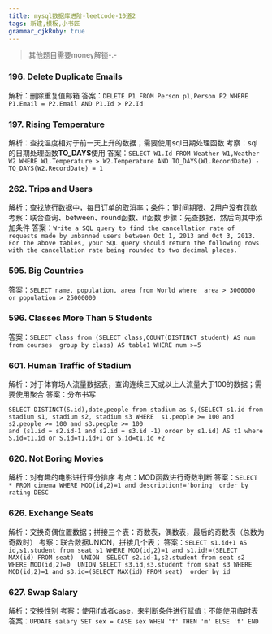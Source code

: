 ```yaml
---
title: mysql数据库进阶-leetcode-10道2
tags: 新建,模板,小书匠
grammar_cjkRuby: true
---
```

>其他题目需要money解锁-.-


### 196. Delete Duplicate Emails
解析：删除重复值邮箱
答案：`DELETE P1 FROM Person p1,Person P2 WHERE P1.Email = P2.Email AND P1.Id > P2.Id`

### 197. Rising Temperature
解析：查找温度相对于前一天上升的数据；需要使用sql日期处理函数
考察：sql的日期处理函数**TO_DAYS**使用
答案：`SELECT W1.Id FROM Weather W1,Weather W2 WHERE W1.Temperature > W2.Temperature AND TO_DAYS(W1.RecordDate) - TO_DAYS(W2.RecordDate) = 1`

### 262. Trips and Users
解析：查找旅行数据中，每日订单的取消率；条件：1时间期限、2用户没有罚款
考察：联合查询、between、round函数、if函数
步骤：先查数据，然后向其中添加条件
答案：`Write a SQL query to find the cancellation rate of requests made by unbanned users between Oct 1, 2013 and Oct 3, 2013. For the above tables, your SQL query should return the following rows with the cancellation rate being rounded to two decimal places.`

### 595. Big Countries
答案：`SELECT name, population, area from World where  area > 3000000 or population > 25000000 `

### 596. Classes More Than 5 Students
答案：`SELECT class from (SELECT class,COUNT(DISTINCT student) AS num from courses  group by class) AS table1 WHERE num >=5`

### 601. Human Traffic of Stadium
解析：对于体育场人流量数据表，查询连续三天或以上人流量大于100的数据；需要使用聚合
答案：分布书写
``` 
SELECT DISTINCT(S.id),date,people from stadium as S,(SELECT s1.id from stadium s1, stadium s2, stadium s3 WHERE  s1.people >= 100 and s2.people >= 100 and s3.people >= 100
and (s1.id = s2.id-1 and s2.id = s3.id -1) order by s1.id) AS t1 where S.id=t1.id or S.id=t1.id+1 or S.id=t1.id +2 
```

### 620. Not Boring Movies
解析：对有趣的电影进行评分排序
考点：MOD函数进行奇数判断
答案：`SELECT * FROM cinema WHERE MOD(id,2)=1 and description!='boring' order by rating DESC`

### 626. Exchange Seats
解析：交换奇偶位置数据；拼接三个表：奇数表，偶数表，最后的奇数表（总数为奇数时）
考察：联合数据UNION，拼接几个表；
答案：`SELECT s1.id+1 AS id,s1.student from seat s1 WHERE MOD(id,2)=1 and s1.id!=(SELECT MAX(id) FROM seat) 
UNION 
SELECT s2.id-1,s2.student from seat s2 WHERE MOD(id,2)=0 
UNION
SELECT s3.id,s3.student from seat s3 WHERE MOD(id,2)=1 and s3.id=(SELECT MAX(id) FROM seat) 
order by id`

### 627. Swap Salary
解析：交换性别
考察：使用if或者case，来判断条件进行赋值；不能使用临时表
答案：`UPDATE salary SET sex = CASE sex WHEN 'f' THEN 'm' ELSE 'f' END`



